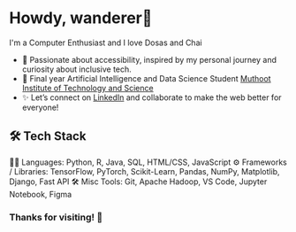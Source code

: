# Howdy, wanderer👋 
I'm a Computer Enthusiast and I love Dosas and Chai 
- 🌱 Passionate about accessibility, inspired by my personal journey and curiosity about inclusive tech. 
- 📍 Final year Artificial Intelligence and Data Science Student [Muthoot Institute of Technology and Science](https://mgmits.ac.in)
- ✨ Let’s connect on [LinkedIn](https://www.linkedin.com/in/joelsmathews/) and collaborate to make the web better for everyone!

 ## 🛠 Tech Stack 
👨‍💻 Languages: Python, R, Java, SQL, HTML/CSS, JavaScript 
⚙️ Frameworks / Libraries: TensorFlow, PyTorch, Scikit-Learn, Pandas, NumPy, Matplotlib, Django, Fast API
🛠 Misc Tools: Git, Apache Hadoop, VS Code, Jupyter Notebook, Figma

 ### Thanks for visiting! 🌟
